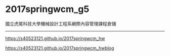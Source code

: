 # 2017springwcm_g5
國立虎尾科技大學機械設計工程系網際內容管理課程倉儲
<hr color="red">

https://s40523121.github.io/2017springwcm_hw

https://s40523121.github.io/2017springwcm_hwblog
